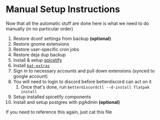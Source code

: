 # Manual Setup Instructions

Now that all the automatic stuff are done here is what we need to do manually (in no particular order)

1. Restore dconf settings from backup **(optional)**
2. Restore gnome extensions
3. Restore user-specific cron jobs
4. Restore deja dup backup
5. Install & setup [spicetify](https://spicetify.app/docs/advanced-usage/installation)
6. Install [`bat-extras`](https://github.com/eth-p/bat-extras)
7. Sign in to necessary accounts and pull down extensions (synced to google account)
8. You will need to login to discord before betterdiscord can act on it
   1. Once that's done, run `betterdiscordctl --d-install flatpak install`
9. Setup installed spicetify components
10. Install and setup postgres with pgAdmin **(optional)**

If you need to reference this again, just cat this file
